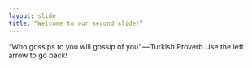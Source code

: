 ```yaml
---
layout: slide
title: “Welcome to our second slide!”
---
```

“Who gossips to you will gossip of you” — Turkish Proverb
Use the left arrow to go back!
